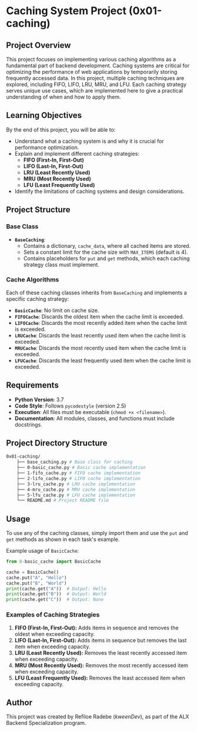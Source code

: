 
# Caching System Project (0x01-caching)

## Project Overview

This project focuses on implementing various caching algorithms as a fundamental part of backend development. Caching systems are critical for optimizing the performance of web applications by temporarily storing frequently accessed data. In this project, multiple caching techniques are explored, including FIFO, LIFO, LRU, MRU, and LFU. Each caching strategy serves unique use cases, which are implemented here to give a practical understanding of when and how to apply them.

## Learning Objectives

By the end of this project, you will be able to:

- Understand what a caching system is and why it is crucial for performance optimization.
- Explain and implement different caching strategies:
  - **FIFO (First-In, First-Out)**
  - **LIFO (Last-In, First-Out)**
  - **LRU (Least Recently Used)**
  - **MRU (Most Recently Used)**
  - **LFU (Least Frequently Used)**
- Identify the limitations of caching systems and design considerations.

## Project Structure

### Base Class

- **`BaseCaching`**:
  - Contains a dictionary, `cache_data`, where all cached items are stored.
  - Sets a constant limit for the cache size with `MAX_ITEMS` (default is 4).
  - Contains placeholders for `put` and `get` methods, which each caching strategy class must implement.

### Cache Algorithms

Each of these caching classes inherits from `BaseCaching` and implements a specific caching strategy:

- **`BasicCache`**: No limit on cache size.
- **`FIFOCache`**: Discards the oldest item when the cache limit is exceeded.
- **`LIFOCache`**: Discards the most recently added item when the cache limit is exceeded.
- **`LRUCache`**: Discards the least recently used item when the cache limit is exceeded.
- **`MRUCache`**: Discards the most recently used item when the cache limit is exceeded.
- **`LFUCache`**: Discards the least frequently used item when the cache limit is exceeded.

## Requirements

- **Python Version**: 3.7
- **Code Style**: Follows `pycodestyle` (version 2.5)
- **Execution**: All files must be executable (`chmod +x <filename>`).
- **Documentation**: All modules, classes, and functions must include docstrings.

## Project Directory Structure

```bash
0x01-caching/ 
    ├── base_caching.py # Base class for caching 
    ├── 0-basic_cache.py # Basic cache implementation 
    ├── 1-fifo_cache.py # FIFO cache implementation 
    ├── 2-lifo_cache.py # LIFO cache implementation 
    ├── 3-lru_cache.py # LRU cache implementation 
    ├── 4-mru_cache.py # MRU cache implementation 
    ├── 5-lfu_cache.py # LFU cache implementation 
    └── README.md # Project README file
```

## Usage

To use any of the caching classes, simply import them and use the `put` and `get` methods as shown in each task's example.

Example usage of `BasicCache`:

```python
from 0-basic_cache import BasicCache

cache = BasicCache()
cache.put("A", "Hello")
cache.put("B", "World")
print(cache.get("A"))  # Output: Hello
print(cache.get("B"))  # Output: World
print(cache.get("C"))  # Output: None
```

### Examples of Caching Strategies

1. **FIFO (First-In, First-Out):** Adds items in sequence and removes the oldest when exceeding capacity.
2. **LIFO (Last-In, First-Out):** Adds items in sequence but removes the last item when exceeding capacity.
3. **LRU (Least Recently Used):** Removes the least recently accessed item when exceeding capacity.
4. **MRU (Most Recently Used):** Removes the most recently accessed item when exceeding capacity.
5. **LFU (Least Frequently Used):** Removes the least accessed item when exceeding capacity.

## Author

This project was created by Refiloe Radebe (*kweenDev*), as part of the ALX Backend Specialization program.
